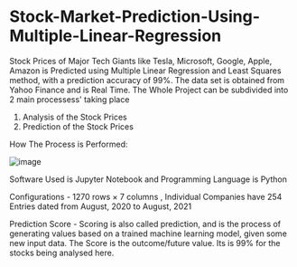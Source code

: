 # Stock-Market-Prediction-Using-Multiple-Linear-Regression

Stock Prices of Major Tech Giants like Tesla, Microsoft, Google, Apple, Amazon is Predicted using Multiple Linear Regression and Least Squares method, with a prediction accuracy of 99%.
The data set is obtained from Yahoo Finance and is Real Time.
The Whole Project can be subdivided into 2 main processess' taking place

1. Analysis of the Stock Prices
2. Prediction of the Stock Prices 

How The Process is Performed:



![image](https://user-images.githubusercontent.com/67979587/130528718-8dda1974-4271-4fb9-9b75-7b40f5766d2b.png)


Software Used is Jupyter Notebook and Programming Language is Python

Configurations - 1270 rows × 7 columns , Individual Companies have 254 Entries dated from August, 2020 to August, 2021

Prediction Score - Scoring is also called prediction, and is the process of generating values based on a trained machine learning model, given some new input data. The Score is the outcome/future value. Its is 99% for the stocks being analysed here.
